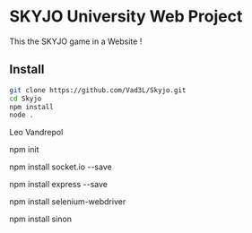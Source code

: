# SKYJO University Web Project

This the SKYJO game in a Website !

## Install

```bash
git clone https://github.com/Vad3L/Skyjo.git
cd Skyjo
npm install
node .
```

Leo Vandrepol 

npm init 

npm install socket.io --save

npm install express --save

npm install selenium-webdriver

npm install sinon
